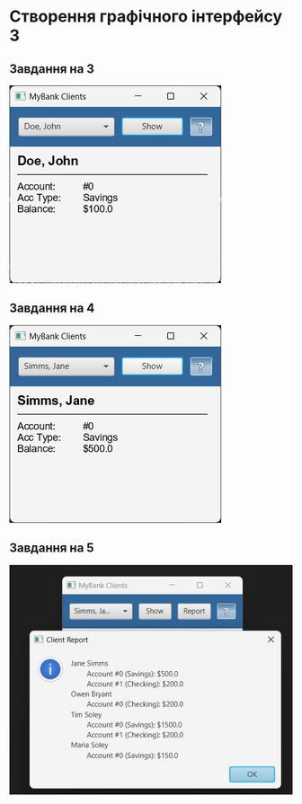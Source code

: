 # Створення графічного інтерфейсу 3

## Завдання на 3
![](misc/screen1.png)

## Завдання на 4
![](misc/screen2.png)

## Завдання на 5
![](misc/screen3.png)